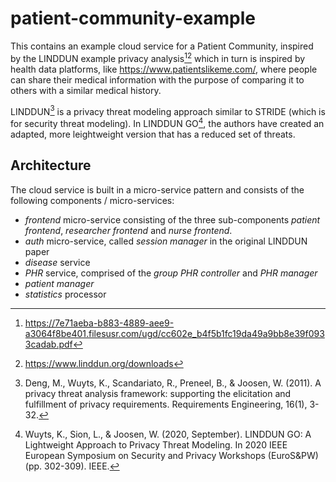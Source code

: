 # patient-community-example

This contains an example cloud service for a Patient Community, inspired by the LINDDUN example privacy analysis[^1][^2] which in turn is inspired by health data platforms, like https://www.patientslikeme.com/, where people can share their medical information with the purpose of comparing it to others with a similar medical history.

LINDDUN[^3] is a privacy threat modeling approach similar to STRIDE (which is for security threat modeling).
In LINDDUN GO[^4], the authors have created an adapted, more leightweight version that has a reduced set of threats.

## Architecture

The cloud service is built in a micro-service pattern and consists of the following components / micro-services:

* *frontend* micro-service consisting of the three sub-components *patient frontend*, *researcher frontend* and *nurse frontend*. 
* *auth* micro-service, called *session manager* in the original LINDDUN paper
* *disease* service
* *PHR* service, comprised of the *group PHR controller* and *PHR manager*
* *patient manager*
* *statistics* processor


[^1]: https://7e71aeba-b883-4889-aee9-a3064f8be401.filesusr.com/ugd/cc602e_b4f5b1fc19da49a9bb8e39f0933cadab.pdf
[^2]: https://www.linddun.org/downloads
[^3]: Deng, M., Wuyts, K., Scandariato, R., Preneel, B., & Joosen, W. (2011). A privacy threat analysis framework: supporting the elicitation and fulfillment of privacy requirements. Requirements Engineering, 16(1), 3-32.
[^4]: Wuyts, K., Sion, L., & Joosen, W. (2020, September). LINDDUN GO: A Lightweight Approach to Privacy Threat Modeling. In 2020 IEEE European Symposium on Security and Privacy Workshops (EuroS&PW) (pp. 302-309). IEEE.